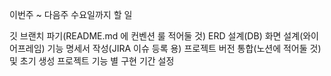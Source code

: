 이번주 ~ 다음주 수요일까지 할 일 

깃 브랜치 파기(README.md 에 컨벤션 룰 적어둘 것)
ERD 설계(DB)
화면 설계(와이어프레임)
기능 명세서 작성(JIRA 이슈 등록 용)
프로젝트 버전 통합(노션에 적어둘 것) 및 초기 생성
프로젝트 기능 별 구현 기간 설정